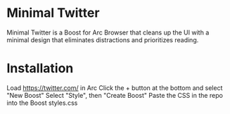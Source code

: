 # Minimal Twitter
Minimal Twitter is a Boost for Arc Browser that cleans up the UI with a minimal design that eliminates distractions and prioritizes reading.

# Installation
Load https://twitter.com/ in Arc
Click the + button at the bottom and select "New Boost"
Select "Style", then "Create Boost"
Paste the CSS in the repo into the Boost styles.css
